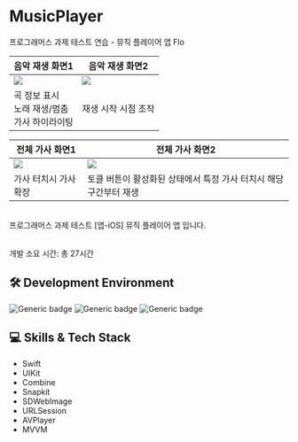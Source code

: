 # MusicPlayer
프로그래머스 과제 테스트 연습  - 뮤직 플레이어 앱 Flo


음악 재생 화면1|음악 재생 화면2
|---|---|
<img src="https://github.com/EJLee1209/MusicPlayer/assets/101651909/b8baa0d0-3a41-48e8-8f37-166c7ad66200"/> | <img src="https://github.com/EJLee1209/MusicPlayer/assets/101651909/965721d8-35cb-403f-b259-998165983b2c"/>
곡 정보 표시<br>노래 재생/멈춤<br>가사 하이라이팅|재생 시작 시점 조작

전체 가사 화면1|전체 가사 화면2
|---|---|
<img src="https://github.com/EJLee1209/MusicPlayer/assets/101651909/207e8a44-7643-4d34-bd37-2d5515adfb3f"/> | <img src="https://github.com/EJLee1209/MusicPlayer/assets/101651909/87a1fc43-0826-42de-8a0b-a9dcd0635bb7"/>
가사 터치시 가사 확장|토클 버튼이 활성화된 상태에서 특정 가사 터치시 해당 구간부터 재생

 <br>
프로그래머스 과제 테스트 [앱-iOS] 뮤직 플레이어 앱 입니다. <br>

<br>

개발 소요 시간: 총 27시간

## 🛠 Development Environment

![Generic badge](https://img.shields.io/badge/iOS-13.0+-lightgrey.svg) ![Generic badge](https://img.shields.io/badge/Xcode-14.3.1-blue.svg) ![Generic badge](https://img.shields.io/badge/Swift-5.8.1-purple.svg)


## 💻 Skills & Tech Stack
- Swift
- UIKit
- Combine
- Snapkit
- SDWebImage
- URLSession
- AVPlayer
- MVVM

